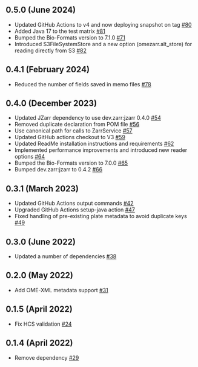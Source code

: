 0.5.0 (June 2024)
-----------------

- Updated GitHub Actions to v4 and now deploying snapshot on tag [#80](https://github.com/ome/ZarrReader/pull/80)
- Added Java 17 to the test matrix [#81](https://github.com/ome/ZarrReader/pull/81)
- Bumped the Bio-Formats version to 7.1.0 [#71](https://github.com/ome/ZarrReader/pull/71)
- Introduced S3FileSystemStore and a new option (omezarr.alt_store) for reading directly from S3 [#82](https://github.com/ome/ZarrReader/pull/82)

0.4.1 (February 2024)
---------------------

- Reduced the number of fields saved in memo files [#78](https://github.com/ome/ZarrReader/pull/78)

0.4.0 (December 2023)
---------------------

- Updated JZarr dependency to use dev.zarr:jzarr 0.4.0 [#54](https://github.com/ome/ZarrReader/pull/54)
- Removed duplicate declaration from POM file [#56](https://github.com/ome/ZarrReader/pull/56)
- Use canonical path for calls to ZarrService [#57](https://github.com/ome/ZarrReader/pull/57)
- Updated GitHub actions checkout to V3 [#59](https://github.com/ome/ZarrReader/pull/59)
- Updated ReadMe installation instructions and requirements [#62](https://github.com/ome/ZarrReader/pull/62)
- Implemented performance improvements and introduced new reader options [#64](https://github.com/ome/ZarrReader/pull/64)
- Bumped the Bio-Formats version to 7.0.0 [#65](https://github.com/ome/ZarrReader/pull/65)
- Bumped dev.zarr:jzarr to 0.4.2 [#66](https://github.com/ome/ZarrReader/pull/66)

0.3.1 (March 2023)
------------------

- Updated GitHub Actions output commands [#42](https://github.com/ome/ZarrReader/pull/42)
- Upgraded GitHub Actions setup-java action [#47](https://github.com/ome/ZarrReader/pull/47)
- Fixed handling of pre-existing plate metadata to avoid duplicate keys [#49](https://github.com/ome/ZarrReader/pull/49)

0.3.0 (June 2022)
-----------------

- Updated a number of dependencies [#38](https://github.com/ome/ZarrReader/pull/38)

0.2.0 (May 2022)
------------------

- Add OME-XML metadata support [#31](https://github.com/ome/ZarrReader/pull/31)

0.1.5 (April 2022)
------------------

- Fix HCS validation [#24](https://github.com/ome/ZarrReader/pull/24)

0.1.4 (April 2022)
------------------

- Remove dependency [#29](https://github.com/ome/ZarrReader/pull/29)